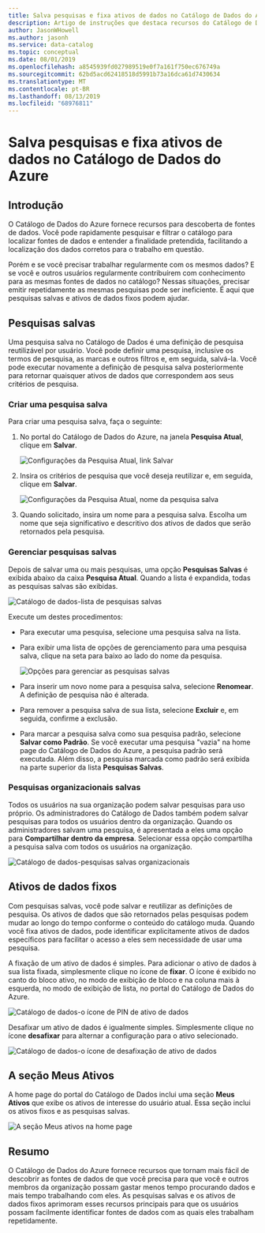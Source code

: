 ```yaml
---
title: Salva pesquisas e fixa ativos de dados no Catálogo de Dados do Azure
description: Artigo de instruções que destaca recursos do Catálogo de Dados do Azure para salvar fontes de dados e ativos de dados para uso posterior.
author: JasonWHowell
ms.author: jasonh
ms.service: data-catalog
ms.topic: conceptual
ms.date: 08/01/2019
ms.openlocfilehash: a8545939fd027989519e0f7a161f750ec676749a
ms.sourcegitcommit: 62bd5acd62418518d5991b73a16dca61d7430634
ms.translationtype: MT
ms.contentlocale: pt-BR
ms.lasthandoff: 08/13/2019
ms.locfileid: "68976811"
---
```

# <a name="save-searches-and-pin-data-assets-in-azure-data-catalog"></a>Salva pesquisas e fixa ativos de dados no Catálogo de Dados do Azure
## <a name="introduction"></a>Introdução
O Catálogo de Dados do Azure fornece recursos para descoberta de fontes de dados. Você pode rapidamente pesquisar e filtrar o catálogo para localizar fontes de dados e entender a finalidade pretendida, facilitando a localização dos dados corretos para o trabalho em questão.

Porém e se você precisar trabalhar regularmente com os mesmos dados? E se você e outros usuários regularmente contribuírem com conhecimento para as mesmas fontes de dados no catálogo? Nessas situações, precisar emitir repetidamente as mesmas pesquisas pode ser ineficiente. É aqui que pesquisas salvas e ativos de dados fixos podem ajudar.

## <a name="saved-searches"></a>Pesquisas salvas
Uma pesquisa salva no Catálogo de Dados é uma definição de pesquisa reutilizável por usuário. Você pode definir uma pesquisa, inclusive os termos de pesquisa, as marcas e outros filtros e, em seguida, salvá-la. Você pode executar novamente a definição de pesquisa salva posteriormente para retornar quaisquer ativos de dados que correspondem aos seus critérios de pesquisa.

### <a name="create-a-saved-search"></a>Criar uma pesquisa salva
Para criar uma pesquisa salva, faça o seguinte:
1. No portal do Catálogo de Dados do Azure, na janela **Pesquisa Atual**, clique em **Salvar**. 

    ![Configurações da Pesquisa Atual, link Salvar](./media/data-catalog-how-to-save-pin/01-save-option.png) 

2. Insira os critérios de pesquisa que você deseja reutilizar e, em seguida, clique em **Salvar**.

    ![Configurações da Pesquisa Atual, nome da pesquisa salva](./media/data-catalog-how-to-save-pin/02-name.png)

3. Quando solicitado, insira um nome para a pesquisa salva. Escolha um nome que seja significativo e descritivo dos ativos de dados que serão retornados pela pesquisa.

### <a name="manage-saved-searches"></a>Gerenciar pesquisas salvas
Depois de salvar uma ou mais pesquisas, uma opção **Pesquisas Salvas** é exibida abaixo da caixa **Pesquisa Atual**. Quando a lista é expandida, todas as pesquisas salvas são exibidas.

 ![Catálogo de dados-lista de pesquisas salvas](./media/data-catalog-how-to-save-pin/03-list.png)

Execute um destes procedimentos:

* Para executar uma pesquisa, selecione uma pesquisa salva na lista.

* Para exibir uma lista de opções de gerenciamento para uma pesquisa salva, clique na seta para baixo ao lado do nome da pesquisa.

    ![Opções para gerenciar as pesquisas salvas](./media/data-catalog-how-to-save-pin/04-managing.png)

* Para inserir um novo nome para a pesquisa salva, selecione **Renomear**. A definição de pesquisa não é alterada.

* Para remover a pesquisa salva de sua lista, selecione **Excluir** e, em seguida, confirme a exclusão.

* Para marcar a pesquisa salva como sua pesquisa padrão, selecione **Salvar como Padrão**. Se você executar uma pesquisa "vazia" na home page do Catálogo de Dados do Azure, a pesquisa padrão será executada. Além disso, a pesquisa marcada como padrão será exibida na parte superior da lista **Pesquisas Salvas**.

### <a name="organizational-saved-searches"></a>Pesquisas organizacionais salvas
Todos os usuários na sua organização podem salvar pesquisas para uso próprio. Os administradores do Catálogo de Dados também podem salvar pesquisas para todos os usuários dentro da organização. Quando os administradores salvam uma pesquisa, é apresentada a eles uma opção para **Compartilhar dentro da empresa**. Selecionar essa opção compartilha a pesquisa salva com todos os usuários na organização.

 ![Catálogo de dados-pesquisas salvas organizacionais](./media/data-catalog-how-to-save-pin/08-organizational-saved-search.png)

## <a name="pinned-data-assets"></a>Ativos de dados fixos
Com pesquisas salvas, você pode salvar e reutilizar as definições de pesquisa. Os ativos de dados que são retornados pelas pesquisas podem mudar ao longo do tempo conforme o conteúdo do catálogo muda. Quando você fixa ativos de dados, pode identificar explicitamente ativos de dados específicos para facilitar o acesso a eles sem necessidade de usar uma pesquisa.

A fixação de um ativo de dados é simples. Para adicionar o ativo de dados à sua lista fixada, simplesmente clique no ícone de **fixar**. O ícone é exibido no canto do bloco ativo, no modo de exibição de bloco e na coluna mais à esquerda, no modo de exibição de lista, no portal do Catálogo de Dados do Azure.

![Catálogo de dados-o ícone de PIN de ativo de dados](./media/data-catalog-how-to-save-pin/05-pinning.png)

Desafixar um ativo de dados é igualmente simples. Simplesmente clique no ícone **desafixar** para alternar a configuração para o ativo selecionado.

![Catálogo de dados-o ícone de desafixação de ativo de dados](./media/data-catalog-how-to-save-pin/06-unpinning.png)

## <a name="the-my-assets-section"></a>A seção Meus Ativos
A home page do portal do Catálogo de Dados inclui uma seção **Meus Ativos** que exibe os ativos de interesse do usuário atual. Essa seção inclui os ativos fixos e as pesquisas salvas.

![A seção Meus ativos na home page](./media/data-catalog-how-to-save-pin/07-my-assets.png)

## <a name="summary"></a>Resumo
O Catálogo de Dados do Azure fornece recursos que tornam mais fácil de descobrir as fontes de dados de que você precisa para que você e outros membros da organização possam gastar menos tempo procurando dados e mais tempo trabalhando com eles. As pesquisas salvas e os ativos de dados fixos aprimoram esses recursos principais para que os usuários possam facilmente identificar fontes de dados com as quais eles trabalham repetidamente.

